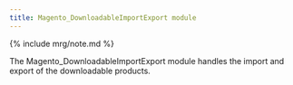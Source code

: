 ```yaml
---
title: Magento_DownloadableImportExport module
---
```


{% include mrg/note.md %}

The Magento_DownloadableImportExport module handles the import and export of the downloadable products.
